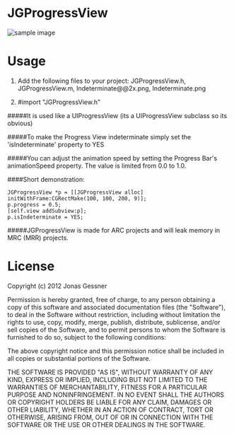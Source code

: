 JGProgressView
=======

![sample image](http://j-gessner.de/general/images/JGProgressView.png)


Usage
=====

1. Add the following files to your project: JGProgressView.h, JGProgressView.m, Indeterminate@@2x.png, Indeterminate.png

2. #import "JGProgressView.h"

#####It is used like a UIProgressView (its a UIProgressView subclass so its obvious)

#####To make the Progress View indeterminate simply set the 'isIndeterminate' property to YES

#####You can adjust the animation speed by setting the Progress Bar's animationSpeed property. The value is limited from 0.0 to 1.0.

####Short demonstration:

	JGProgressView *p = [[JGProgressView alloc] initWithFrame:CGRectMake(100, 100, 200, 9)];
	p.progress = 0.5;
	[self.view addSubview:p];
	p.isIndeterminate = YES;


#####JGProgressView is made for ARC projects and will leak memory in MRC (MRR) projects.

License
=====

Copyright (c) 2012 Jonas Gessner

Permission is hereby granted, free of charge, to any person obtaining a copy of this software and associated documentation files (the "Software"), to deal in the Software without restriction, including without limitation the rights to use, copy, modify, merge, publish, distribute, sublicense, and/or sell copies of the Software, and to permit persons to whom the Software is furnished to do so, subject to the following conditions:

The above copyright notice and this permission notice shall be included in all copies or substantial portions of the Software.

THE SOFTWARE IS PROVIDED "AS IS", WITHOUT WARRANTY OF ANY KIND, EXPRESS OR IMPLIED, INCLUDING BUT NOT LIMITED TO THE WARRANTIES OF MERCHANTABILITY, FITNESS FOR A PARTICULAR PURPOSE AND NONINFRINGEMENT. IN NO EVENT SHALL THE AUTHORS OR COPYRIGHT HOLDERS BE LIABLE FOR ANY CLAIM, DAMAGES OR OTHER LIABILITY, WHETHER IN AN ACTION OF CONTRACT, TORT OR OTHERWISE, ARISING FROM, OUT OF OR IN CONNECTION WITH THE SOFTWARE OR THE USE OR OTHER DEALINGS IN THE SOFTWARE.